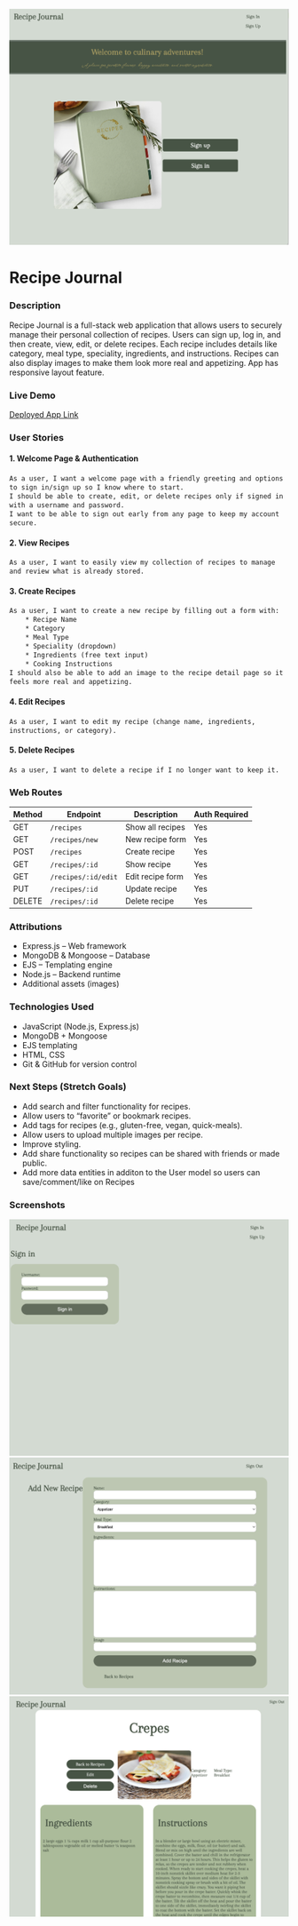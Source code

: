 ![Recipe Journal](/public/Img/readme-1.png)

# Recipe Journal
### Description

Recipe Journal is a full-stack web application that allows users to securely manage their personal collection of recipes. Users can sign up, log in, and then create, view, edit, or delete recipes. Each recipe includes details like category, meal type, speciality, ingredients, and instructions. Recipes can also display images to make them look more real and appetizing. App has responsive layout feature.

### Live Demo
[Deployed App Link](https://recipe-journal-ga-project-8462caeaa718.herokuapp.com/)

### User Stories
#### 1. Welcome Page & Authentication
    As a user, I want a welcome page with a friendly greeting and options to sign in/sign up so I know where to start.
    I should be able to create, edit, or delete recipes only if signed in with a username and password.
    I want to be able to sign out early from any page to keep my account secure.
#### 2. View Recipes
    As a user, I want to easily view my collection of recipes to manage and review what is already stored.
#### 3. Create Recipes
    As a user, I want to create a new recipe by filling out a form with:
        * Recipe Name
        * Category
        * Meal Type
        * Speciality (dropdown)
        * Ingredients (free text input)
        * Cooking Instructions
    I should also be able to add an image to the recipe detail page so it feels more real and appetizing.
#### 4. Edit Recipes
    As a user, I want to edit my recipe (change name, ingredients, instructions, or category).
#### 5. Delete Recipes
    As a user, I want to delete a recipe if I no longer want to keep it.
    
### Web Routes

| Method | Endpoint | Description | Auth Required |
|--------|----------|-------------|---------------|
| GET | `/recipes` | Show all recipes | Yes |
| GET | `/recipes/new` | New recipe form | Yes |
| POST | `/recipes` | Create recipe | Yes |
| GET | `/recipes/:id` | Show recipe | Yes |
| GET | `/recipes/:id/edit` | Edit recipe form | Yes |
| PUT | `/recipes/:id` | Update recipe | Yes |
| DELETE | `/recipes/:id` | Delete recipe | Yes |

### Attributions
* Express.js – Web framework
* MongoDB & Mongoose – Database
* EJS – Templating engine
* Node.js – Backend runtime
* Additional assets (images)

### Technologies Used
* JavaScript (Node.js, Express.js)
* MongoDB + Mongoose
* EJS templating
* HTML, CSS
* Git & GitHub for version control

### Next Steps (Stretch Goals)
* Add search and filter functionality for recipes.
* Allow users to “favorite” or bookmark recipes.
* Add tags for recipes (e.g., gluten-free, vegan, quick-meals).
* Allow users to upload multiple images per recipe.
* Improve styling.
* Add share functionality so recipes can be shared with friends or made public.
* Add more data entities in additon to the User model so users can save/comment/like on Recipes

### Screenshots
![sign in page](/public/Img/readme-2.png)
![create new recipe](/public/Img/readme-3.png)
![show recipe](/public/Img/readme-4.png)
